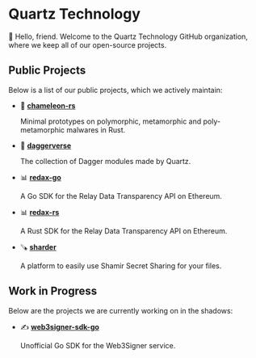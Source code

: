# Quartz Technology

👋 Hello, friend. Welcome to the Quartz Technology GitHub organization, where we keep all of our 
open-source projects.

## Public Projects

Below is a list of our public projects, which we actively maintain:
- 🦎 [**chameleon-rs**](https://github.com/quartz-technology/chameleon-rs)

    Minimal prototypes on polymorphic, metamorphic and poly-metamorphic malwares in Rust.


- 💫 [**daggerverse**](https://github.com/quartz-technology/daggerverse)

    The collection of Dagger modules made by Quartz.


- 📊 [**redax-go**](https://github.com/quartz-technology/redax-go)

    A Go SDK for the Relay Data Transparency API on Ethereum.

- 📊 [**redax-rs**](https://github.com/quartz-technology/redax-rs)

    A Rust SDK for the Relay Data Transparency API on Ethereum.

- 🪚 [**sharder**](https://github.com/quartz-technology/sharder)

    A platform to easily use Shamir Secret Sharing for your files.

## Work in Progress

Below are the projects we are currently working on in the shadows:
- ✍️ [**web3signer-sdk-go**](./README.md#work-in-progress)

    Unofficial Go SDK for the Web3Signer service.
